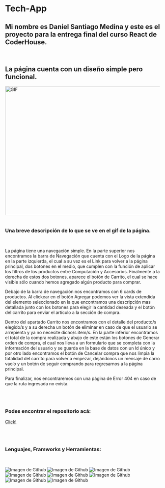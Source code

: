# **Tech-App**

## Mi nombre es Daniel Santiago Medina y este es el proyecto para la entrega final del curso React de CoderHouse.

<br />

## **La página cuenta con un diseño simple pero funcional.**
 <img align="center" alt="GIF" src="https://github.com/krizalid23/tech-app/blob/master/Pagina%20Web.gif?raw=true" width="700" height="420" />

<br />
<br />

### **Una breve descripción de lo que se ve en el gif de la página**.

<br />

La página tiene una navegación simple. En la parte superior nos encontramos la barra de Navegación que cuenta con el Logo de la página en la parte izquierda, el cual a su vez es el Link para volver a la página principal, dos botones en el medio, que cumplen con la función de aplicar los filtros de los productos entre Computación y Accesorios. Finalmente a la derecha de estos dos botones, aparece el botón de Carrito, el cual se hace visible sólo cuando hemos agregado algún producto para comprar.

Debajo de la barra de navegación nos encontramos con 6 cards de productos. Al clickear en el botón Agregar podemos ver la vista extendida del elemento seleccionado en la que encontramos una descripción mas detallada junto con los botones para elegir la cantidad deseada y el botón del carrito para enviar el artículo a la sección de compra.

Dentro del apartado Carrito nos encontramos con el detalle del producto/s elegido/s y a su derecha un botón de eliminar en caso de que el usuario se arrepienta y ya no necesite dicho/s item/s. 
En la parte inferior encontramos el total de la compra realizada y abajo de este están los botones de Generar orden de compra, el cual nos lleva a un formulario que se completa con la información del usuario y se guarda en la base de datos con un Id único y por otro lado encontramos el botón de Cancelar compra que nos limpia la totalidad del carrito para volver a empezar, dejándonos un mensaje de carro vacío y un botón de seguir comprando para regresarnos a la página principal.

Para finalizar, nos encontraremos con una página de Error 404 en caso de que la ruta ingresada no exista.

<br />
<br />

### **Podes encontrar el repositorio acá:**
[Click!](https://github.com/krizalid23/tech-app.git)

<br />
<br />

### **Lenguajes, Framworks y Herramientas:**
<br/>

![Imagen de Github](https://img.icons8.com/color/1x/material-ui.png)
![Imagen de Github](https://img.icons8.com/color/1x/react-native.png)
![Imagen de Github](https://img.icons8.com/color/1x/javascript.png)
![Imagen de Github](https://img.icons8.com/fluent/1x/visual-studio-code-2019.png)
![Imagen de Github](https://img.icons8.com/ios-filled/1x/github.png)
![Imagen de Github](https://img.icons8.com/color/1x/nodejs.png)
![Imagen de Github](https://img.icons8.com/office/1x/json.png)
![Imagen de Github](https://img.icons8.com/color/1x/html-5.png)









